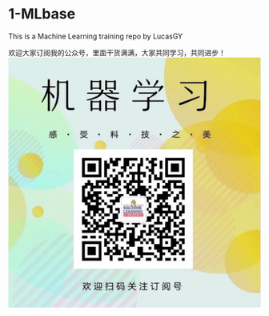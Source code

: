 # 1-MLbase
This is a Machine Learning training repo by LucasGY

欢迎大家订阅我的公众号，里面干货满满，大家共同学习，共同进步！
![20200521194054](https://raw.githubusercontent.com/LucasGY/TempImage/master/img/20200521194054.png)